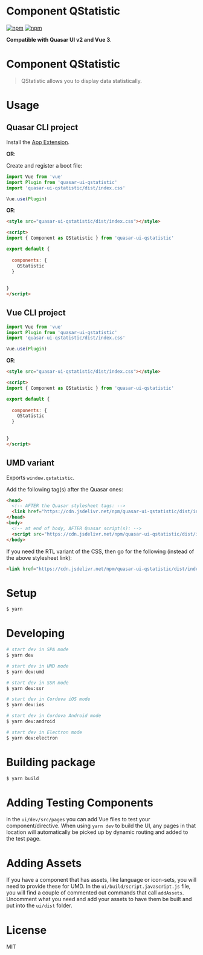 # Component QStatistic

[![npm](https://img.shields.io/npm/v/quasar-ui-qstatistic.svg?label=quasar-ui-qstatistic)](https://www.npmjs.com/package/quasar-ui-qstatistic)
[![npm](https://img.shields.io/npm/dt/quasar-ui-qstatistic.svg)](https://www.npmjs.com/package/quasar-ui-qstatistic)

**Compatible with Quasar UI v2 and Vue 3**.


# Component QStatistic
> QStatistic allows you to display data statistically.



# Usage

## Quasar CLI project


Install the [App Extension](../app-extension).

**OR**:


Create and register a boot file:

```js
import Vue from 'vue'
import Plugin from 'quasar-ui-qstatistic'
import 'quasar-ui-qstatistic/dist/index.css'

Vue.use(Plugin)
```

**OR**:

```html
<style src="quasar-ui-qstatistic/dist/index.css"></style>

<script>
import { Component as QStatistic } from 'quasar-ui-qstatistic'

export default {
  
  components: {
    QStatistic
  }
  
  
}
</script>
```

## Vue CLI project

```js
import Vue from 'vue'
import Plugin from 'quasar-ui-qstatistic'
import 'quasar-ui-qstatistic/dist/index.css'

Vue.use(Plugin)
```

**OR**:

```html
<style src="quasar-ui-qstatistic/dist/index.css"></style>

<script>
import { Component as QStatistic } from 'quasar-ui-qstatistic'

export default {
  
  components: {
    QStatistic
  }
  
  
}
</script>
```

## UMD variant

Exports `window.qstatistic`.

Add the following tag(s) after the Quasar ones:

```html
<head>
  <!-- AFTER the Quasar stylesheet tags: -->
  <link href="https://cdn.jsdelivr.net/npm/quasar-ui-qstatistic/dist/index.min.css" rel="stylesheet" type="text/css">
</head>
<body>
  <!-- at end of body, AFTER Quasar script(s): -->
  <script src="https://cdn.jsdelivr.net/npm/quasar-ui-qstatistic/dist/index.umd.min.js"></script>
</body>
```
If you need the RTL variant of the CSS, then go for the following (instead of the above stylesheet link):
```html
<link href="https://cdn.jsdelivr.net/npm/quasar-ui-qstatistic/dist/index.rtl.min.css" rel="stylesheet" type="text/css">
```

# Setup
```bash
$ yarn
```

# Developing
```bash
# start dev in SPA mode
$ yarn dev

# start dev in UMD mode
$ yarn dev:umd

# start dev in SSR mode
$ yarn dev:ssr

# start dev in Cordova iOS mode
$ yarn dev:ios

# start dev in Cordova Android mode
$ yarn dev:android

# start dev in Electron mode
$ yarn dev:electron
```

# Building package
```bash
$ yarn build
```

# Adding Testing Components
in the `ui/dev/src/pages` you can add Vue files to test your component/directive. When using `yarn dev` to build the UI, any pages in that location will automatically be picked up by dynamic routing and added to the test page.

# Adding Assets
If you have a component that has assets, like language or icon-sets, you will need to provide these for UMD. In the `ui/build/script.javascript.js` file, you will find a couple of commented out commands that call `addAssets`. Uncomment what you need and add your assets to have them be built and put into the `ui/dist` folder.

# License
MIT 
